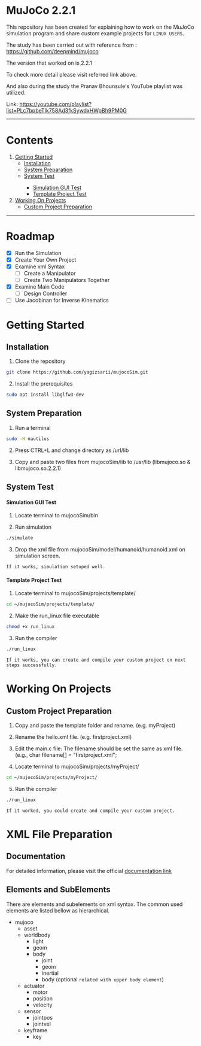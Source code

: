 # MuJoCo 2.2.1

This repository has been created for explaining how to work on the MuJoCo simulation program and share custom example projects for `LINUX USERS`. 

The study has been carried out with reference from : https://github.com/deepmind/mujoco

The version that worked on is 2.2.1

To check more detail please visit referred link above.

And also during the study the Pranav Bhounsule's YouTube playlist was utilized. 

Link: https://youtube.com/playlist?list=PLc7bpbeTIk758Ad3fkSywdxHWpBh9PM0G

---
<!-- TABLE OF CONTENTS -->
# Contents

<ol>
 <li>
   <a href="#getting-started">Getting Started</a>
   <ul>
     <li><a href="#installation">Installation</a></li>
     <li><a href="#system-preparation">System Preparation</a></li>
     <li><a href="#system-test">System Test</a></li>
       <ul>
         <li><a href="#simulation-gui-test">Simulation GUI Test</a></li>
         <li><a href="#template-project-test">Template Project Test</a></li>
       </ul>
   </ul>
 </li>
 <li>
   <a href="#working-on-projects">Working On Projects</a>
   <ul>
     <li><a href="#custom-project-preparation">Custom Project Preparation</a></li>
 </li>
</ol>

---

# Roadmap

- [x] Run the Simulation
- [x] Create Your Own Project
- [x] Examine xml Syntax
    - [ ] Create a Manipulator
    - [ ] Create Two Manipulators Together
- [x] Examine Main Code
    - [ ] Design Controller
- [ ] Use Jacobinan for Inverse Kinematics

# Getting Started

## Installation

   1. Clone the repository
```bash
git clone https://github.com/yagizsarii/mujocoSim.git
```
   
2. Install the prerequisites
```bash
sudo apt install libglfw3-dev
```
   
## System Preparation
   1. Run a terminal
``` bash
sudo -H nautilus
```
   2. Press CTRL+L and change directory as /url/lib
   
   3. Copy and paste two files from mujocoSim/lib to /usr/lib (libmujoco.so & libmujoco.so.2.2.1)
   
## System Test
 
#### Simulation GUI Test
   1. Locate terminal to mujocoSim/bin
   
   2. Run simulation
```sh
./simulate
```

   3. Drop the xml file from mujocoSim/model/humanoid/humanoid.xml on simulation screen.
   
   `If it works, simulation setuped well.`

#### Template Project Test
   
   1. Locate terminal to mujocoSim/projects/template/
```sh
cd ~/mujocoSim/projects/template/
```  

   2. Make the run_linux file executable
```sh
chmod +x run_linux
```  
   
   3. Run the compiler
```sh
./run_linux
```  

   `If it works, you can create and compile your custom project on next steps successfully.`
   
# Working On Projects
   
## Custom Project Preparation

   1. Copy and paste the template folder and rename. (e.g. myProject)
   
   2. Rename the hello.xml file. (e.g. firstproject.xml)
   
   3. Edit the main.c file: The filename should be set the same as xml file. (e.g., char filename[] = "firstproject.xml";
   
   4. Locate terminal to mujocoSim/projects/myProject/
```sh
cd ~/mujocoSim/projects/myProject/
``` 
  
  5. Run the compiler
```sh
./run_linux
``` 

   `If it worked, you could create and compile your custom project.`
   
# XML File Preparation

## Documentation

For detailed information, please visit the official [documentation link](https://mujoco.readthedocs.io/en/latest/XMLreference.html)

## Elements and SubElements 

There are elements and subelements on xml syntax. The common used elements are listed bellow as hierarchical.

- mujoco
  - asset
  - worldbody
    - light
    - geom
    - body
      - joint
      - geom
      - inertial
      - body (optional `related with upper body element`)
  - actuator
    - motor
    - position
    - velocity
  - sensor
    - jointpos
    - jointvel
  - keyframe
    - key
  
      
    
 
 




   
   
   
   
   

















